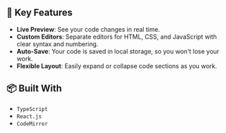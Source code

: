 ## 🚀 Key Features

- **Live Preview**: See your code changes in real time.
- **Custom Editors**: Separate editors for HTML, CSS, and JavaScript with clear syntax and numbering.
- **Auto-Save**: Your code is saved in local storage, so you won't lose your work.
- **Flexible Layout**: Easily expand or collapse code sections as you work.

## 📦 Built With

- `TypeScript`
- `React.js`
- `CodeMirror`

